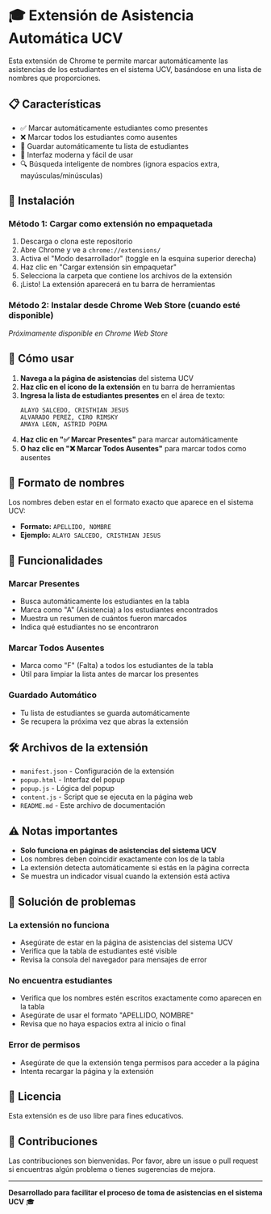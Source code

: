 # 🎓 Extensión de Asistencia Automática UCV

Esta extensión de Chrome te permite marcar automáticamente las asistencias de los estudiantes en el sistema UCV, basándose en una lista de nombres que proporciones.

## 📋 Características

- ✅ Marcar automáticamente estudiantes como presentes
- ❌ Marcar todos los estudiantes como ausentes
- 💾 Guardar automáticamente tu lista de estudiantes
- 🎨 Interfaz moderna y fácil de usar
- 🔍 Búsqueda inteligente de nombres (ignora espacios extra, mayúsculas/minúsculas)

## 🚀 Instalación

### Método 1: Cargar como extensión no empaquetada

1. Descarga o clona este repositorio
2. Abre Chrome y ve a `chrome://extensions/`
3. Activa el "Modo desarrollador" (toggle en la esquina superior derecha)
4. Haz clic en "Cargar extensión sin empaquetar"
5. Selecciona la carpeta que contiene los archivos de la extensión
6. ¡Listo! La extensión aparecerá en tu barra de herramientas

### Método 2: Instalar desde Chrome Web Store (cuando esté disponible)

*Próximamente disponible en Chrome Web Store*

## 📖 Cómo usar

1. **Navega a la página de asistencias** del sistema UCV
2. **Haz clic en el icono de la extensión** en tu barra de herramientas
3. **Ingresa la lista de estudiantes presentes** en el área de texto:
   ```
   ALAYO SALCEDO, CRISTHIAN JESUS
   ALVARADO PEREZ, CIRO RIMSKY
   AMAYA LEON, ASTRID POEMA
   ```
4. **Haz clic en "✅ Marcar Presentes"** para marcar automáticamente
5. **O haz clic en "❌ Marcar Todos Ausentes"** para marcar todos como ausentes

## 🎯 Formato de nombres

Los nombres deben estar en el formato exacto que aparece en el sistema UCV:
- **Formato:** `APELLIDO, NOMBRE`
- **Ejemplo:** `ALAYO SALCEDO, CRISTHIAN JESUS`

## 🔧 Funcionalidades

### Marcar Presentes
- Busca automáticamente los estudiantes en la tabla
- Marca como "A" (Asistencia) a los estudiantes encontrados
- Muestra un resumen de cuántos fueron marcados
- Indica qué estudiantes no se encontraron

### Marcar Todos Ausentes
- Marca como "F" (Falta) a todos los estudiantes de la tabla
- Útil para limpiar la lista antes de marcar los presentes

### Guardado Automático
- Tu lista de estudiantes se guarda automáticamente
- Se recupera la próxima vez que abras la extensión

## 🛠️ Archivos de la extensión

- `manifest.json` - Configuración de la extensión
- `popup.html` - Interfaz del popup
- `popup.js` - Lógica del popup
- `content.js` - Script que se ejecuta en la página web
- `README.md` - Este archivo de documentación

## ⚠️ Notas importantes

- **Solo funciona en páginas de asistencias del sistema UCV**
- Los nombres deben coincidir exactamente con los de la tabla
- La extensión detecta automáticamente si estás en la página correcta
- Se muestra un indicador visual cuando la extensión está activa

## 🐛 Solución de problemas

### La extensión no funciona
- Asegúrate de estar en la página de asistencias del sistema UCV
- Verifica que la tabla de estudiantes esté visible
- Revisa la consola del navegador para mensajes de error

### No encuentra estudiantes
- Verifica que los nombres estén escritos exactamente como aparecen en la tabla
- Asegúrate de usar el formato "APELLIDO, NOMBRE"
- Revisa que no haya espacios extra al inicio o final

### Error de permisos
- Asegúrate de que la extensión tenga permisos para acceder a la página
- Intenta recargar la página y la extensión

## 📝 Licencia

Esta extensión es de uso libre para fines educativos.

## 🤝 Contribuciones

Las contribuciones son bienvenidas. Por favor, abre un issue o pull request si encuentras algún problema o tienes sugerencias de mejora.

---

**Desarrollado para facilitar el proceso de toma de asistencias en el sistema UCV** 🎓

